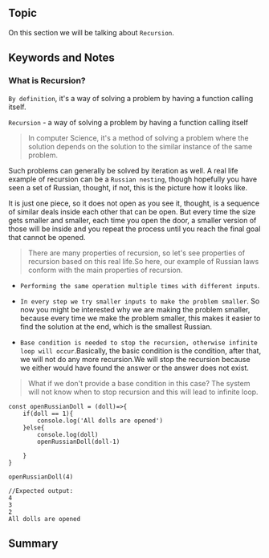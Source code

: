 ## Topic
On this section we will be talking about `Recursion`.

## Keywords and Notes
### What is Recursion?

`By definition`, it's a way of solving a problem by having a function calling itself.

`Recursion` - a way of solving a problem by having a function calling itself

> In computer Science, it's a method of solving a problem where the solution depends on the solution to the similar instance of the same problem.

Such problems can generally be solved by iteration as well. A real life example of recursion can be a `Russian nesting`, though hopefully you have seen a set of Russian, thought, if not, this is the picture how it looks like.

It is just one piece, so it does not open as you see it, thought, is a sequence of similar deals inside each other that can be open. But every time the size gets smaller and smaller, each time you open the door, a smaller version of those will be inside and you repeat the process until you reach the final goal that cannot be opened.

> There are many properties of recursion, so let's see properties of recursion based on this real life.So here, our example of Russian laws conform with the main properties of recursion.

* `Performing the same operation multiple times with different inputs`.

* `In every step we try smaller inputs to make the problem smaller`. So now you might be interested why we are making the problem smaller, because every time we make the problem smaller, this makes it easier to find the solution at the end, which is the smallest Russian.

* `Base condition is needed to stop the recursion, otherwise infinite loop will occur`.Basically, the basic condition is the condition, after that, we will not do any more recursion.We will stop the recursion because we either would have found the answer or the answer does not exist.

> What if we don't provide a base condition in this case? The system will not know when to stop recursion and this will lead to infinite loop.

```
const openRussianDoll = (doll)=>{
    if(doll == 1){
        console.log('All dolls are opened')
    }else{
        console.log(doll)
        openRussianDoll(doll-1)

    }
}

openRussianDoll(4)

//Expected output:
4
3
2
All dolls are opened
```










## Summary